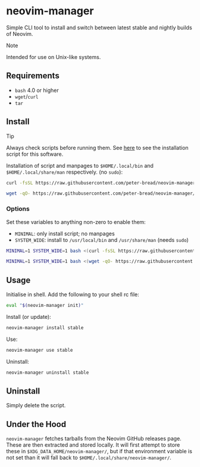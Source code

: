 # neovim-manager

Simple CLI tool to install and switch between latest stable and nightly
builds of Neovim.

> [!NOTE]
> Intended for use on Unix-like systems.

## Requirements

- `bash` 4.0 or higher
- `wget`/`curl`
- `tar`

## Install

> [!TIP]
> Always check scripts before running them.
> See [here](https://raw.githubusercontent.com/peter-bread/neovim-manager/refs/heads/main/scripts/install)
> to see the installation script for this software.

Installation of script and manpages to `$HOME/.local/bin` and
`$HOME/.local/share/man` respectively. (no `sudo`):

```sh
curl -fsSL https://raw.githubusercontent.com/peter-bread/neovim-manager/refs/heads/main/scripts/install | bash
```

```sh
wget -qO- https://raw.githubusercontent.com/peter-bread/neovim-manager/refs/heads/main/scripts/install | bash
```

### Options

Set these variables to anything non-zero to enable them:

- `MINIMAL`: only install script; no manpages
- `SYSTEM_WIDE`: install to `/usr/local/bin` and `/usr/share/man` (needs `sudo`)

```sh
MINIMAL=1 SYSTEM_WIDE=1 bash <(curl -fsSL https://raw.githubusercontent.com/peter-bread/neovim-manager/refs/heads/main/scripts/install)
```

```sh
MINIMAL=1 SYSTEM_WIDE=1 bash <(wget -qO- https://raw.githubusercontent.com/peter-bread/neovim-manager/refs/heads/main/scripts/install)
```

## Usage

Initialise in shell. Add the following to your shell rc file:

```sh
eval "$(neovim-manager init)"
```

Install (or update):

```sh
neovim-manager install stable
```

Use:

```sh
neovim-manager use stable
```

Uninstall:

```sh
neovim-manager uninstall stable
```

## Uninstall

Simply delete the script.

## Under the Hood

`neovim-manager` fetches tarballs from the Neovim GitHub releases page. These are
then extracted and stored locally. It will first attempt to store these in
`$XDG_DATA_HOME/neovim-manager/`, but if that environment variable is not set
than it will fall back to `$HOME/.local/share/neovim-manager/`.

